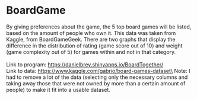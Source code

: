 # BoardGame
By giving preferences about the game, the 5 top board games will be listed, based on the amount of people who own it. This data was taken from Kaggle, from BoardGameGeek. There are two graphs that display the difference in the distribution of rating (game score out of 10) and weight (game complexity out of 5) for games within and not in that category.\
\
Link to program: https://danielbrey.shinyapps.io/BoardTogether/ \
Link to data: https://www.kaggle.com/gabrio/board-games-dataset\
Note: I had to remove a lot of the data (selecting only the necessary columns and taking away those that were not owned by more than a certain amount of people) to make it fit into a usable dataset.
